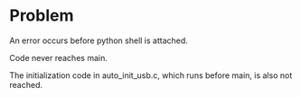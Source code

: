Problem
===============

An error occurs before python shell is attached.

Code never reaches main.

The initialization code in auto_init_usb.c, which runs before main, is also not reached.
